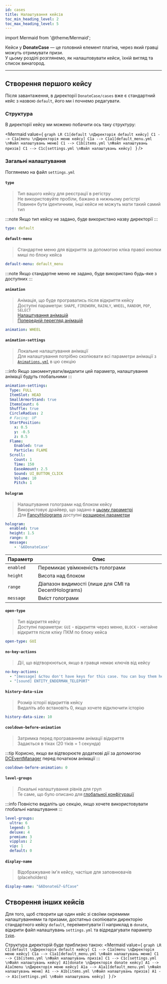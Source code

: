 ```yaml
---
id: cases
title: Налаштування кейсів
toc_min_heading_level: 2
toc_max_heading_level: 5
---
```


import Mermaid from '@theme/Mermaid';

Кейси у **DonateCase** — це головний елемент плагіна, через який гравці можуть отримувати призи.  
У цьому розділі розглянемо, як налаштовувати кейси, їхній вигляд та список винагород.

---

## Створення першого кейсу
Після завантаження, в директорії `DonateCase/cases` вже є стандартний кейс з назвою `default`, його ми і почнемо редагувати.

### Структура
В директорії кейсу ми можемо побачити ось таку структуру:

<Mermaid value={
`graph LR
  C1[default \nДиректорія default кейсу]
  C1 --> C1a[menu \nДиректорія меню кейсу]
  C1a --> C1a1[default_menu.yml \nФайл налаштувань меню]
  C1 --> C1b[items.yml \nФайл налаштувань призів]
  C1 --> C1c[settings.yml \nФайл налаштувань кейсу]
`
}
/>

### Загальні налаштування
Поглянемо на файл `settings.yml`

#### `type`
> Тип вашого кейсу для реєстрації в регістру\
> Не використовуйте пробіли, бажано в нижньому регістрі\
> Повинен бути ідентичним, інші кейси не можуть мати такий самий тип

:::note
Якщо тип кейсу не задано, буде використано назву директорії
:::

```yaml
type: default
```

#### `default-menu`
> Стандартне меню для відкриття за допомогою кліка правої кнопки миші по блоку кейса
```yaml
default-menu: default_menu
```

:::note
Якщо стандартне меню не задано, буде використано будь-яке з доступних
:::

#### `animation`
> Анімація, що буде програватись після відкриття кейсу\
> Доступні параметри: `SHAPE`, `FIREWORK`, `RAINLY`, `WHEEL`, `RANDOM`, `POP`, `SELECT`\
> [Налаштування анімацій](./animations)\
> [Попередній перегляд анімацій](../animations)

```yaml
animation: WHEEL
```

#### `animation-settings`
> Локальне налаштування анімації\
> Для налаштування потрібно скопіювати всі параметри анімації з [`Animations.yml`](./animations) в цю секцію

:::info
Якщо закоментувати/видалити цей параметр, налаштування анімації будуть глобальними
:::
```yaml
animation-settings:
  Type: FULL
  ItemSlot: HEAD
  SmallArmorStand: true
  ItemsCount: 6
  Shuffle: true
  CircleRadius: 2
  # Facing: UP
  StartPosition:
    x: 0.5
    y: -0.5
    z: 0.5
  Flame:
    Enabled: true
    Particle: FLAME
  Scroll:
    Count: 1
    Time: 150
    EaseAmount: 2.5
    Sound: UI_BUTTON_CLICK
    Volume: 10
    Pitch: 1
```

#### `hologram`
> Налаштування голограми над блоком кейсу\
> Використовує драйвер, що задано в [цьому параметрі](config#hologram-driver)\
> Для [FancyHolograms](https://hangar.papermc.io/Oliver/FancyHolograms) доступні [розширені параметри](../holograms#fancyholograms)

```yaml
hologram:
  enabled: true
  height: 1.5
  range: 8
  message:
    - '&6DonateCase'
```

| Параметр     | Опис                                 |
| ------------ | ------------------------------------ |
| `enabled`    | Перемикає увімкненість голограми     |
| `height`     | Висота над блоком                    |
| `range`      | Діапазон видимості (лише для CMI та DecentHolograms)             |
| `message`    | Вміст голограми                      |

#### `open-type`
> Тип відкриття кейсу\
> Доступні параметри: `GUI` - відкриття через меню, `BLOCK` - негайне відкриття після кліку ПКМ по блоку кейса
```yaml
open-type: GUI
```

#### `no-key-actions`
> Дії, що відтворюються, якщо в гравця немає ключів від кейсу
```yaml
no-key-actions:
  - "[message] &cYou don't have keys for this case. You can buy them here >>> &6www.jodex.xyz"
  - "[sound] ENTITY_ENDERMAN_TELEPORT"
```

#### `history-data-size`
> Розмір історії відкриттів кейсу\
> Видаліть або встановіть 0, якщо хочете відключити історію
```yaml
history-data-size: 10
```

#### `cooldown-before-animation`
> Затримка перед програванням анімації відкриття\
> Задається в тіках (20 тіків = 1 секунда)

:::tip
Корисно, якщо ви відтворюєте додаткові дії за допомогою [DCEventManager](../Addons/dc-event-manager) перед початком анімації
:::
```yaml
cooldown-before-animation: 0
```

#### `level-groups`
> Локальні налаштування рівнів для груп\
> Те саме, що було описано для [глобальної конфігурації](./config#level-groups)

:::info
Повністю видаліть цю секцію, якщо хочете використовувати глобальні налаштування
:::

```yaml
level-groups:
  ultra: 6
  legend: 5
  deluxe: 4
  premium: 3
  vipplus: 2
  vip: 1
  default: 0
```

#### `display-name`
> Відображуване ім'я кейсу, частіше для заповнювачів (placeholders)
```yaml
display-name: "&6Donate&7-&fCase"
```

## Створення інших кейсів

Для того, щоб створити ще один кейс зі своїми окремими налаштуваннями та призами, достатньо скопіювати директорію стандартного кейсу `default`, переіментувати її наприклад в `donate`, відкрити файл налаштувань `settings.yml` та відредагувати параметр [`type`](#type).

Структура директорій буде приблизно такою:
<Mermaid value={
`graph LR
  C1[default \nДиректорія default кейсу]
  C1 --> C1a[menu \nДиректорія меню кейсу]
  C1a --> C1a1[default_menu.yml \nФайл налаштувань меню]
  C1 --> C1b[items.yml \nФайл налаштувань призів]
  C1 --> C1c[settings.yml \nФайл налаштувань кейсу]
  A1[donate \nДиректорія donate кейсу]
  A1 --> A1a[menu \nДиректорія меню кейсу]
  A1a --> A1a1[default_menu.yml \nФайл налаштувань меню]
  A1 --> A1b[items.yml \nФайл налаштувань призів]
  A1 --> A1c[settings.yml \nФайл налаштувань кейсу]
`
}
/>